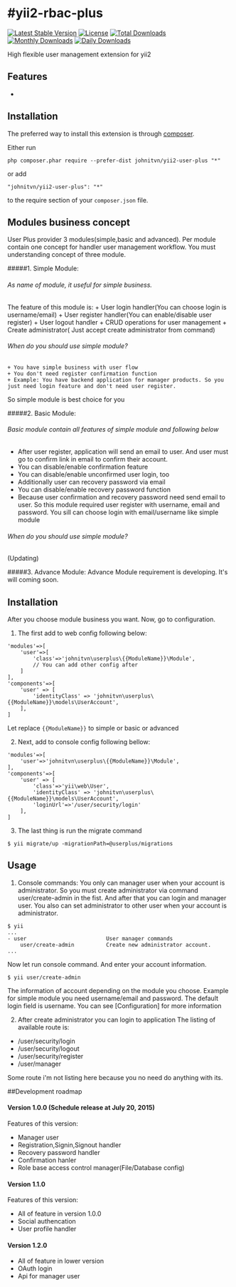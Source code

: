 #yii2-rbac-plus
=============
[![Latest Stable Version](https://poser.pugx.org/johnitvn/yii2-user-plus/v/stable)](https://packagist.org/packages/johnitvn/yii2-user-plus)
[![License](https://poser.pugx.org/johnitvn/yii2-user-plus/license)](https://packagist.org/packages/johnitvn/yii2-user-plus)
[![Total Downloads](https://poser.pugx.org/johnitvn/yii2-user-plus/downloads)](https://packagist.org/packages/johnitvn/yii2-user-plus)
[![Monthly Downloads](https://poser.pugx.org/johnitvn/yii2-user-plus/d/monthly)](https://packagist.org/packages/johnitvn/yii2-user-plus)
[![Daily Downloads](https://poser.pugx.org/johnitvn/yii2-user-plus/d/daily)](https://packagist.org/packages/johnitvn/yii2-user-plus)

High flexible user management extension for yii2


Features
------------
+ 

Installation
------------

The preferred way to install this extension is through [composer](http://getcomposer.org/download/).

Either run

```
php composer.phar require --prefer-dist johnitvn/yii2-user-plus "*"
```

or add

```
"johnitvn/yii2-user-plus": "*"
```

to the require section of your `composer.json` file.


Modules business concept
-----
User Plus provider 3 modules(simple,basic and advanced).
Per module contain one concept for handler user management workflow. 
You must understanding concept of three module.

#####1. Simple Module:
###### As name of module, it useful for simple business. 
The feature of this module is:
    + User login handler(You can choose login is username/email)
    + User register handler(You can enable/disable user register)
    + User logout handler
    + CRUD operations for user management
    + Create administrator( Just accept create administrator from command)

###### When do you should use simple module?
    + You have simple business with user flow
    + You don't need register confirmation function 
    + Example: You have backend application for manager products. So you just need login feature and don't need user register.
So simple module is best choice for you

#####2. Basic Module:
###### Basic module contain all features of simple module and following below
+ After user register, application will send an email to user. And user must go to confirm link in email to confirm their account.
+ You can disable/enable confirmation feature
+ You can disable/enable unconfirmed user login, too
+ Additionally user can recovery password via email
+ You can disable/enable recovery password function
+ Because user confirmation and recovery password need send email to user. So this module required user register with username, email and password. You sill can choose login with email/username like simple module

###### When do you should use simple module?
(Updating)

#####3. Advance Module:
  Advance Module requirement is developing. It's will coming soon.



Installation
-----
After you choose module business you want. Now, go to configuration.

1. The first add to web config following below:
````
'modules'=>[
    'user'=>[
        'class'=>'johnitvn\userplus\{{ModuleName}}\Module',
        // You can add other config after
    ]
],
'components'=>[
    'user' => [
        'identityClass' => 'johnitvn\userplus\{{ModuleName}}\models\UserAccount',
    ],
]
````
Let replace `{{ModuleName}}` to simple or basic or advanced 

2. Next, add to console config following bellow:
````
'modules'=>[
    'user'=>'johnitvn\userplus\{{ModuleName}}\Module',
],
'components'=>[
    'user' => [
        'class'=>'yii\web\User',
        'identityClass' => 'johnitvn\userplus\{{ModuleName}}\models\UserAccount',
        'loginUrl'=>'/user/security/login'
    ],
]
````

3. The last thing is run the migrate command
````
$ yii migrate/up -migrationPath=@userplus/migrations
````

Usage
-----

1. Console commands:
You only can manager user when your account is administrator.
So you must create administrator via command user/create-admin in the fist.
And after that you can login and manager user. You also can set administrator to other user when your account is administrator.
````
$ yii
...
- user                         User manager commands
    user/create-admin          Create new administrator account.
...
````

Now let run console command. And enter your account information. 
```
$ yii user/create-admin
```
The information of account depending on the module you choose. 
Example for simple module you need username/email and password.
The default login field is username. You can see [Configuration] for more information

2. After create administrator you can login to application
The listing of available route is:
+ /user/security/login
+ /user/security/logout
+ /user/security/register
+ /user/manager

Some route i'm not listing here because you no need do anything with its.



##Development roadmap
#### Version 1.0.0 (Schedule release at July 20, 2015)
Features of this version:
+ Manager user
+ Registration,Signin,Signout handler
+ Recovery password handler
+ Confirmation hanler
+ Role base access control manager(File/Database config)

#### Version 1.1.0 
Features of this version:
+ All of feature in version 1.0.0
+ Social authencation 
+ User profile handler

#### Version 1.2.0
+ All of feature in lower version
+ OAuth login
+ Api for manager user


